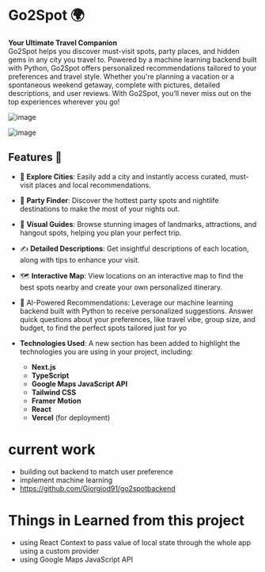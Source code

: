 # Go2Spot 🌍

**Your Ultimate Travel Companion**  
Go2Spot helps you discover must-visit spots, party places, and hidden gems in any city you travel to. Powered by a machine learning backend built with Python, Go2Spot offers personalized recommendations tailored to your preferences and travel style. Whether you're planning a vacation or a spontaneous weekend getaway, complete with pictures, detailed descriptions, and user reviews. With Go2Spot, you’ll never miss out on the top experiences wherever you go!

![image](https://github.com/user-attachments/assets/cbf934fe-ed1b-41f1-94ab-613bfacf12e9)

![image](https://github.com/user-attachments/assets/06a487c7-a649-4a81-ab46-007e7f70952e)



## Features 🚀

- 🌆 **Explore Cities**: Easily add a city and instantly access curated, must-visit places and local recommendations.
- 🎉 **Party Finder**: Discover the hottest party spots and nightlife destinations to make the most of your nights out.
- 📸 **Visual Guides**: Browse stunning images of landmarks, attractions, and hangout spots, helping you plan your perfect trip.
- ✍️ **Detailed Descriptions**: Get insightful descriptions of each location, along with tips to enhance your visit.
- 🗺️ **Interactive Map**: View locations on an interactive map to find the best spots nearby and create your own personalized itinerary.
- 🤖 AI-Powered Recommendations: Leverage our machine learning backend built with Python to receive personalized suggestions. Answer quick questions about your preferences, like travel vibe, group size, and budget, to find the perfect spots tailored just for yo

- **Technologies Used**: A new section has been added to highlight the technologies you are using in your project, including:
  - **Next.js**
  - **TypeScript**
  - **Google Maps JavaScript API**
  - **Tailwind CSS**
  - **Framer Motion**
  - **React**
  - **Vercel** (for deployment)
# current work
- building out backend to match user preference
- implement machine learning
- https://github.com/Giorgiod91/go2spotbackend

# Things in Learned from this project
- using React Context to pass value of local state through the whole app using a custom provider
- using Google Maps JavaScript API
  












